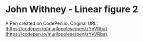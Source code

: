 # John Withney - Linear figure 2

A Pen created on CodePen.io. Original URL: [https://codepen.io/murilopolese/pen/zYvVRba](https://codepen.io/murilopolese/pen/zYvVRba).


